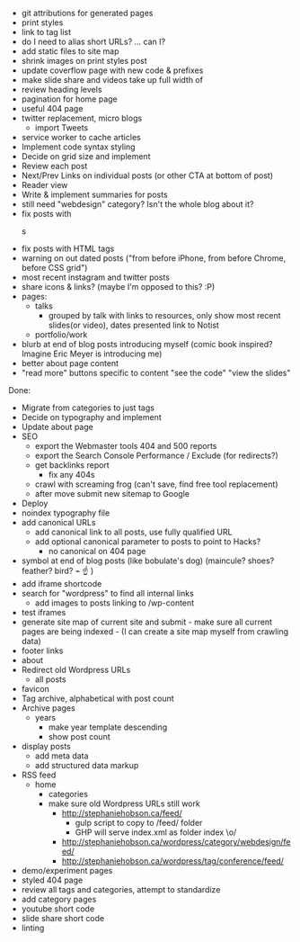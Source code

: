 - git attributions for generated pages
- print styles
- link to tag list
- do I need to alias short URLs? ... can I?
    <link rel='shortlink' href='http://stephaniehobson.ca/?p=792' />
- add static files to site map
- shrink images on print styles post
- update coverflow page with new code & prefixes
- make slide share and videos take up full width of <main>
- review heading levels
- pagination for home page
- useful 404 page
- twitter replacement, micro blogs
  - import Tweets
- service worker to cache articles
- Implement code syntax styling
- Decide on grid size and implement
- Review each post
- Next/Prev Links on individual posts (or other CTA at bottom of post)
- Reader view
- Write & implement summaries for posts
- still need "webdesign" category? Isn't the whole blog about it?
- fix posts with <dl>s
- fix posts with HTML tags
- warning on out dated posts ("from before iPhone, from before Chrome, before CSS grid")
- most recent instagram and twitter posts
- share icons & links? (maybe I'm opposed to this? :P)
- pages:
    - talks
        - grouped by talk with links to resources, only show most recent slides(or video), dates presented link to Notist
    - portfolio/work
- blurb at end of blog posts introducing myself (comic book inspired? Imagine Eric Meyer is introducing me)
- better about page content
- "read more" buttons specific to content "see the code" "view the slides"


Done:
- Migrate from categories to just tags
- Decide on typography and implement
- Update about page
- SEO
    - export the Webmaster tools 404 and 500 reports
    - export the Search Console Performance / Exclude (for redirects?)
    - get backlinks report
      - fix any 404s
    - crawl with screaming frog (can't save, find free tool replacement)
    - after move submit new sitemap to Google
- Deploy
- noindex typography file
- add canonical URLs
  - add canonical link to all posts, use fully qualified URL
  - add optional canonical parameter to posts to point to Hacks?
    - no canonical on 404 page
- symbol at end of blog posts (like bobulate's dog) (maincule? shoes? feather? bird? ⌁ ☝ )
- add iframe shortcode
- search for "wordpress" to find all internal links
  - add images to posts linking to /wp-content
- test iframes
- generate site map of current site and submit
      - make sure all current pages are being indexed
      - (I can create a site map myself from crawling data)
- footer links
- about
- Redirect old Wordpress URLs
  - all posts
- favicon
- Tag archive, alphabetical with post count
- Archive pages
    - years
        - make year template descending
        - show post count
- display posts
  - add meta data
  - add structured data markup
- RSS feed
  - home
    - categories
    - make sure old Wordpress URLs still work
      - http://stephaniehobson.ca/feed/
        - gulp script to copy to /feed/ folder
        - GHP will serve index.xml as folder index \o/
      - http://stephaniehobson.ca/wordpress/category/webdesign/feed/
      - http://stephaniehobson.ca/wordpress/tag/conference/feed/
- demo/experiment pages
- styled 404 page
- review all tags and categories, attempt to standardize
- add category pages
- youtube short code
- slide share short code
- linting
